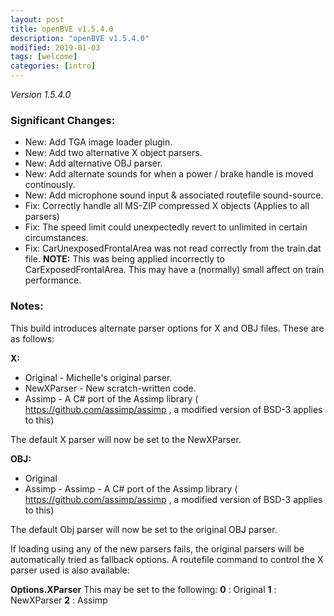 ```yaml
---
layout: post
title: openBVE v1.5.4.0
description: "openBVE v1.5.4.0"
modified: 2019-01-03
tags: [welcome]
categories: [intro]
---
```


*Version 1.5.4.0*

### Significant Changes:
* New: Add TGA image loader plugin.
* New: Add two alternative X object parsers.
* New: Add alternative OBJ parser.
* New: Add alternate sounds for when a power / brake handle is moved continously.
* New: Add microphone sound input & associated routefile sound-source.
* Fix: Correctly handle all MS-ZIP compressed X objects (Applies to all parsers)
* Fix: The speed limit could unexpectedly revert to unlimited in certain circumstances.
* Fix: CarUnexposedFrontalArea was not read correctly from the train.dat file. **NOTE:** This was being applied incorrectly to CarExposedFrontalArea. This may have a (normally) small affect on train performance.

### Notes:
This build introduces alternate parser options for X and OBJ files.
These are as follows:

**X:**
* Original - Michelle's original parser.
* NewXParser - New scratch-written code.
* Assimp - A C# port of the Assimp library ( https://github.com/assimp/assimp , a modified version of BSD-3 applies to this)

The default X parser will now be set to the NewXParser.

**OBJ:**
* Original
* Assimp - Assimp - A C# port of the Assimp library ( https://github.com/assimp/assimp , a modified version of BSD-3 applies to this)

The default Obj parser will now be set to the original OBJ parser.

If loading using any of the new parsers fails, the original parsers will be automatically tried as fallback options.
A routefile command to control the X parser used is also available:

**Options.XParser**
This may be set to the following: **0** : Original **1** : NewXParser **2** : Assimp